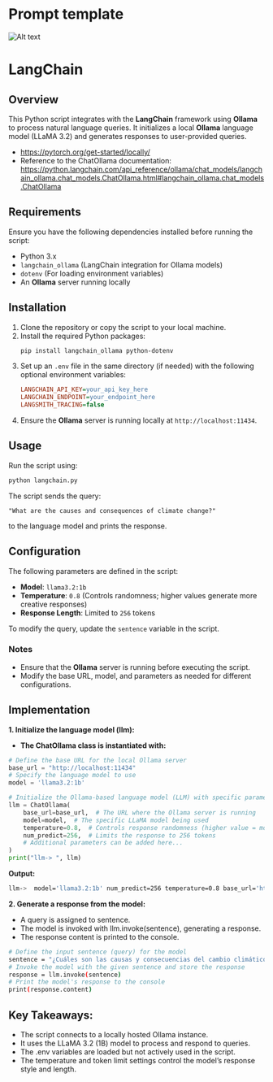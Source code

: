 # Prompt template

![Alt text](assets/prompt_template.JPG)
# LangChain

## Overview
This Python script integrates with the **LangChain** framework using **Ollama** to process natural language queries. It initializes a local **Ollama** language model (LLaMA 3.2) and generates responses to user-provided queries.
- https://pytorch.org/get-started/locally/
- Reference to the ChatOllama documentation:
https://python.langchain.com/api_reference/ollama/chat_models/langchain_ollama.chat_models.ChatOllama.html#langchain_ollama.chat_models.ChatOllama

## Requirements
Ensure you have the following dependencies installed before running the script:

- Python 3.x
- `langchain_ollama` (LangChain integration for Ollama models)
- `dotenv` (For loading environment variables)
- An **Ollama** server running locally

## Installation
1. Clone the repository or copy the script to your local machine.
2. Install the required Python packages:
   ```sh
   pip install langchain_ollama python-dotenv
   ```
3. Set up an `.env` file in the same directory (if needed) with the following optional environment variables:
   ```ini
   LANGCHAIN_API_KEY=your_api_key_here
   LANGCHAIN_ENDPOINT=your_endpoint_here
   LANGSMITH_TRACING=false
   ```
4. Ensure the **Ollama** server is running locally at `http://localhost:11434`.

## Usage
Run the script using:
```sh
python langchain.py
```

The script sends the query:
```
"What are the causes and consequences of climate change?"
```
to the language model and prints the response.

## Configuration
The following parameters are defined in the script:
- **Model**: `llama3.2:1b`
- **Temperature**: `0.8` (Controls randomness; higher values generate more creative responses)
- **Response Length**: Limited to `256` tokens

To modify the query, update the `sentence` variable in the script.


### Notes
- Ensure that the **Ollama** server is running before executing the script.
- Modify the base URL, model, and parameters as needed for different configurations.

## Implementation

**1. Initialize the language model (llm):**

- **The ChatOllama class is instantiated with:**
  
```python
# Define the base URL for the local Ollama server
base_url = "http://localhost:11434"
# Specify the language model to use
model = 'llama3.2:1b'

# Initialize the Ollama-based language model (LLM) with specific parameters
llm = ChatOllama(
    base_url=base_url,  # The URL where the Ollama server is running
    model=model,  # The specific LLaMA model being used
    temperature=0.8,  # Controls response randomness (higher value = more creative)
    num_predict=256,  # Limits the response to 256 tokens
    # Additional parameters can be added here...
)
print("llm-> ", llm)
```
**Output:**
```bash 
llm->  model='llama3.2:1b' num_predict=256 temperature=0.8 base_url='http://localhost:11434'
```


**2. Generate a response from the model:**

- A query is assigned to sentence.
- The model is invoked with llm.invoke(sentence), generating a response.
- The response content is printed to the console.
```bash 
# Define the input sentence (query) for the model
sentence = "¿Cuáles son las causas y consecuencias del cambio climático?" 
# Invoke the model with the given sentence and store the response
response = llm.invoke(sentence)
# Print the model's response to the console
print(response.content)
```
## Key Takeaways:
- The script connects to a locally hosted Ollama instance.
- It uses the LLaMA 3.2 (1B) model to process and respond to queries.
- The .env variables are loaded but not actively used in the script.
- The temperature and token limit settings control the model’s response style and length.

